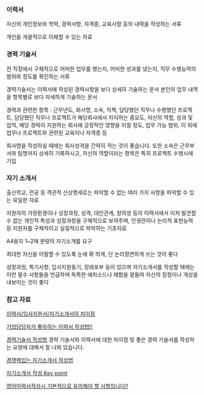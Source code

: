### 이력서

자신의 개인정보와 학력, 경력사항, 자격증, 교육사항 등의 내력을 작성하는 서류

개인을 개괄적으로 이해할 수 있는 자료

### 경력 기술서

전 직장에서 구체적으로 어떠한 업무를 했는지, 어떠한 성과를 냈는지, 직무 수행능력의 범위와 정도를 확인하는 서류

경력기술서는 이력서에 작성된 경력사항을 보다 상세히 기술하는 문서
본인의 업무 내역을 항목별로 보다 자세하게 기술하는 문서

경력과 관련한 항목 : 근무년도, 회사명, 소속, 직책, 담당했던 직무나 수행했던 프로젝트, 담당했던 직무나 프로젝트가 해당회사에서 차지하는 중요도, 자신의 역할, 성과 및 업적, 해당 경력이 지원하는 회사에 긍정적인 영향을 미칠 정도, 업무 가능 범위, 이 외에 업무나 프로젝트와 관련된 교육이나 자격증 등

회사명을 작성하실 때에는 회사성격을 간략히 적는 것이 좋습니다. 또한 소속은 근무부서와 팀명까지 상세히 기록하시고, 자신의 역할이라는 항목은 특히 프로젝트 수행시에 기입

### 자기 소개서

출신학교, 전공 등 객관적 신상명세로는 파악할 수 없는 여러 가지 사항을 파악할 수 있는 유일한 자료

지원자의 가정환경이나 성장과정, 성격, 대인관계, 창의성 등의 이력서에서 미처 발견할 수 없는 개인적 특성과 성장과정을 구체적으로 보여주며, 인생관이나 논리적 표현능력 등 지원자를 구체적이고 실질적으로 파악하는 기초자료

A4용지 1~2매 분량의 자기소개를 요구

최대한 자신을 어필할 수 있도록 눈에 확 띄게, 단 논리정연하게 쓰는 것이 좋다

성장과정, 특기사항, 입사지원동기, 장래포부 등이 있으며 자기소개서를 작성할 때에는 이런 필수 사항들을 언급하며 독특한 에피소드나 체험을 곁들여 자신의 장점이나 개성을 내보이는 것이 좋다

### 참고 자료

[이력서/입사지원서/자기소개서의 차이점](http://www.culturist.co.kr/front/magazine/success_salary_view.asp?id=2479&div=kr&salary=all&page=1)

[기업담당자가 좋아하는 이력서 작성법!!](http://www.culturist.co.kr/front/magazine/success_history_view.asp?id=2514&div=kr&resume=all&page=1)

[경력기술서 작성법](http://www.culturist.co.kr/front/magazine/success_history_view.asp?id=2390&div=kr&resume=all&page=14) 경력 기술서와 이력서에 대한 차이점 및 좋은 경력 기술서를 작성하는 요령에 대해서 잘 나와 있습니다. 

[경쟁력있는 자기소개서 작성법](http://www.culturist.co.kr/front/magazine/success_salary_view.asp?id=2483&div=kr&salary=all&page=1)

[자기소개서 작성 Key point](http://www.culturist.co.kr/front/magazine/success_salary_view.asp?id=2480&div=kr&salary=all&page=1)

[영어이력서작성시 기본적으로 유의해야 할 사항입니다!!](http://egloos.zum.com/assa11/v/1886291)